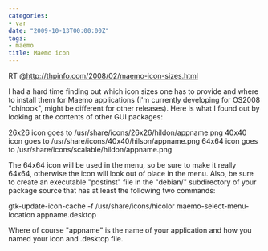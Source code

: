 ```yaml
---
categories:
- var
date: "2009-10-13T00:00:00Z"
tags:
- maemo
title: Maemo icon
---
```


RT @<http://thpinfo.com/2008/02/maemo-icon-sizes.html>

I had a hard time finding out which icon sizes one has to provide and
where to install them for Maemo applications (I'm currently developing
for OS2008 "chinook", might be different for other releases). Here is
what I found out by looking at the contents of other GUI packages:

26x26 icon goes to /usr/share/icons/26x26/hildon/appname.png
40x40 icon goes to /usr/share/icons/40x40/hilson/appname.png
64x64 icon goes to /usr/share/icons/scalable/hildon/appname.png

The 64x64 icon will be used in the menu, so be sure to make it really 64x64,
otherwise the icon will look out of place in the menu. Also, be sure to create
an executable "postinst" file in the "debian/" subdirectory of your package
source that has at least the following two commands:

gtk-update-icon-cache -f /usr/share/icons/hicolor
maemo-select-menu-location appname.desktop

Where of course "appname" is the name of your application and how you
named your icon and .desktop file.
